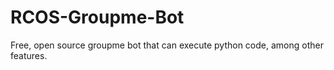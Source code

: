 # RCOS-Groupme-Bot
Free, open source groupme bot that can execute python code, among other features.
